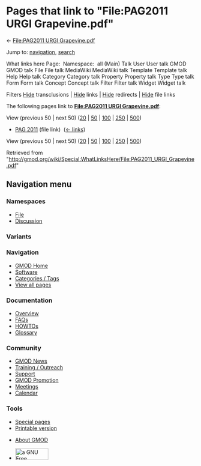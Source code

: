 <div id="mw-page-base" class="noprint">

</div>

<div id="mw-head-base" class="noprint">

</div>

<div id="content" class="mw-body" role="main">

<span id="top"></span>

<div id="mw-js-message" style="display:none;">

</div>



# <span dir="auto">Pages that link to "File:PAG2011 URGI Grapevine.pdf"</span>

<div id="bodyContent">

<div id="contentSub">

← [File:PAG2011 URGI
Grapevine.pdf](/wiki/File:PAG2011_URGI_Grapevine.pdf "File:PAG2011 URGI Grapevine.pdf")

</div>

<div id="jump-to-nav" class="mw-jump">

Jump to: [navigation](#mw-navigation), [search](#p-search)

</div>

<div id="mw-content-text">

What links here Page:  Namespace:  all (Main) Talk User User talk GMOD
GMOD talk File File talk MediaWiki MediaWiki talk Template Template talk
Help Help talk Category Category talk Property Property talk Type Type
talk Form Form talk Concept Concept talk Filter Filter talk Widget
Widget talk

Filters
[Hide](/mediawiki/index.php?title=Special:WhatLinksHere/File:PAG2011_URGI_Grapevine.pdf&hidetrans=1 "Special:WhatLinksHere/File:PAG2011 URGI Grapevine.pdf")
transclusions \|
[Hide](/mediawiki/index.php?title=Special:WhatLinksHere/File:PAG2011_URGI_Grapevine.pdf&hidelinks=1 "Special:WhatLinksHere/File:PAG2011 URGI Grapevine.pdf")
links \|
[Hide](/mediawiki/index.php?title=Special:WhatLinksHere/File:PAG2011_URGI_Grapevine.pdf&hideredirs=1 "Special:WhatLinksHere/File:PAG2011 URGI Grapevine.pdf")
redirects \|
[Hide](/mediawiki/index.php?title=Special:WhatLinksHere/File:PAG2011_URGI_Grapevine.pdf&hideimages=1 "Special:WhatLinksHere/File:PAG2011 URGI Grapevine.pdf")
file links

The following pages link to **[File:PAG2011 URGI
Grapevine.pdf](/wiki/File:PAG2011_URGI_Grapevine.pdf "File:PAG2011 URGI Grapevine.pdf")**:

View (previous 50 \| next 50)
([20](/mediawiki/index.php?title=Special:WhatLinksHere/File:PAG2011_URGI_Grapevine.pdf&limit=20 "Special:WhatLinksHere/File:PAG2011 URGI Grapevine.pdf")
\|
[50](/mediawiki/index.php?title=Special:WhatLinksHere/File:PAG2011_URGI_Grapevine.pdf&limit=50 "Special:WhatLinksHere/File:PAG2011 URGI Grapevine.pdf")
\|
[100](/mediawiki/index.php?title=Special:WhatLinksHere/File:PAG2011_URGI_Grapevine.pdf&limit=100 "Special:WhatLinksHere/File:PAG2011 URGI Grapevine.pdf")
\|
[250](/mediawiki/index.php?title=Special:WhatLinksHere/File:PAG2011_URGI_Grapevine.pdf&limit=250 "Special:WhatLinksHere/File:PAG2011 URGI Grapevine.pdf")
\|
[500](/mediawiki/index.php?title=Special:WhatLinksHere/File:PAG2011_URGI_Grapevine.pdf&limit=500 "Special:WhatLinksHere/File:PAG2011 URGI Grapevine.pdf"))

- [PAG 2011](/wiki/PAG_2011 "PAG 2011") (file link) ‎
  <span class="mw-whatlinkshere-tools">([←
  links](/mediawiki/index.php?title=Special:WhatLinksHere&target=PAG+2011 "Special:WhatLinksHere"))</span>

View (previous 50 \| next 50)
([20](/mediawiki/index.php?title=Special:WhatLinksHere/File:PAG2011_URGI_Grapevine.pdf&limit=20 "Special:WhatLinksHere/File:PAG2011 URGI Grapevine.pdf")
\|
[50](/mediawiki/index.php?title=Special:WhatLinksHere/File:PAG2011_URGI_Grapevine.pdf&limit=50 "Special:WhatLinksHere/File:PAG2011 URGI Grapevine.pdf")
\|
[100](/mediawiki/index.php?title=Special:WhatLinksHere/File:PAG2011_URGI_Grapevine.pdf&limit=100 "Special:WhatLinksHere/File:PAG2011 URGI Grapevine.pdf")
\|
[250](/mediawiki/index.php?title=Special:WhatLinksHere/File:PAG2011_URGI_Grapevine.pdf&limit=250 "Special:WhatLinksHere/File:PAG2011 URGI Grapevine.pdf")
\|
[500](/mediawiki/index.php?title=Special:WhatLinksHere/File:PAG2011_URGI_Grapevine.pdf&limit=500 "Special:WhatLinksHere/File:PAG2011 URGI Grapevine.pdf"))

</div>

<div class="printfooter">

Retrieved from
"<http://gmod.org/wiki/Special:WhatLinksHere/File:PAG2011_URGI_Grapevine.pdf>"

</div>

<div id="catlinks" class="catlinks catlinks-allhidden">

</div>

<div class="visualClear">

</div>

</div>

</div>

<div id="mw-navigation">

## Navigation menu

<div id="mw-head">



<div id="left-navigation">

<div id="p-namespaces" class="vectorTabs" role="navigation"
aria-labelledby="p-namespaces-label">

### Namespaces

- <span id="ca-nstab-image"><a href="/wiki/File:PAG2011_URGI_Grapevine.pdf" accesskey="c"
  title="View the file page [c]">File</a></span>
- <span id="ca-talk"><a
  href="/mediawiki/index.php?title=File_talk:PAG2011_URGI_Grapevine.pdf&amp;action=edit&amp;redlink=1"
  accesskey="t"
  title="Discussion about the content page [t]">Discussion</a></span>

</div>

<div id="p-variants" class="vectorMenu emptyPortlet" role="navigation"
aria-labelledby="p-variants-label">

### 

### Variants[](#)

<div class="menu">

</div>

</div>

</div>

<div id="right-navigation">





</div>



</div>

</div>

</div>

<div id="mw-panel">

<div id="p-logo" role="banner">

<a href="/wiki/Main_Page"
style="background-image: url(http://gmod.org/images/GMOD-cogs.png);"
title="Visit the main page"></a>

</div>

<div id="p-Navigation" class="portal" role="navigation"
aria-labelledby="p-Navigation-label">

### Navigation

<div class="body">

- <span id="n-GMOD-Home">[GMOD Home](/wiki/Main_Page)</span>
- <span id="n-Software">[Software](/wiki/GMOD_Components)</span>
- <span id="n-Categories-.2F-Tags">[Categories /
  Tags](/wiki/Categories)</span>
- <span id="n-View-all-pages">[View all
  pages](/wiki/Special:AllPages)</span>

</div>

</div>

<div id="p-Documentation" class="portal" role="navigation"
aria-labelledby="p-Documentation-label">

### Documentation

<div class="body">

- <span id="n-Overview">[Overview](/wiki/Overview)</span>
- <span id="n-FAQs">[FAQs](/wiki/Category:FAQ)</span>
- <span id="n-HOWTOs">[HOWTOs](/wiki/Category:HOWTO)</span>
- <span id="n-Glossary">[Glossary](/wiki/Glossary)</span>

</div>

</div>

<div id="p-Community" class="portal" role="navigation"
aria-labelledby="p-Community-label">

### Community

<div class="body">

- <span id="n-GMOD-News">[GMOD News](/wiki/GMOD_News)</span>
- <span id="n-Training-.2F-Outreach">[Training /
  Outreach](/wiki/Training_and_Outreach)</span>
- <span id="n-Support">[Support](/wiki/Support)</span>
- <span id="n-GMOD-Promotion">[GMOD
  Promotion](/wiki/GMOD_Promotion)</span>
- <span id="n-Meetings">[Meetings](/wiki/Meetings)</span>
- <span id="n-Calendar">[Calendar](/wiki/Calendar)</span>

</div>

</div>

<div id="p-tb" class="portal" role="navigation"
aria-labelledby="p-tb-label">

### Tools

<div class="body">

- <span id="t-specialpages"><a href="/wiki/Special:SpecialPages" accesskey="q"
  title="A list of all special pages [q]">Special pages</a></span>
- <span id="t-print"><a
  href="/mediawiki/index.php?title=Special:WhatLinksHere/File:PAG2011_URGI_Grapevine.pdf&amp;printable=yes"
  rel="alternate" accesskey="p"
  title="Printable version of this page [p]">Printable version</a></span>

</div>

</div>

</div>

</div>

<div id="footer" role="contentinfo">

- <span id="footer-places-about">[About
  GMOD](/wiki/GMOD:About "GMOD:About")</span>

<!-- -->

- <span id="footer-copyrightico">[<img src="http://www.gnu.org/graphics/gfdl-logo-small.png" width="88"
  height="31" alt="a GNU Free Documentation License" />](http://www.gnu.org/licenses/fdl-1.3.html)</span>


<div style="clear:both">

</div>

</div>
